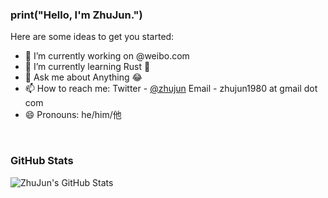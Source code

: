 ### print("Hello, I'm ZhuJun.")

Here are some ideas to get you started:

- 🔭 I’m currently working on @weibo.com
- 🌱 I’m currently learning Rust 🦀️
- 💬 Ask me about Anything 😂
- 📫 How to reach me: Twitter - [@zhujun](https://twitter.com/zhujun) Email - zhujun1980 at gmail dot com
- 😄 Pronouns: he/him/他

<br/>

<article>
  <h3>GitHub Stats</h3>
  <img align="left" alt="ZhuJun's GitHub Stats" src="https://github-readme-stats.vercel.app/api?username=zhujun1980&show_icons=true&hide_border=true" />
</article>
